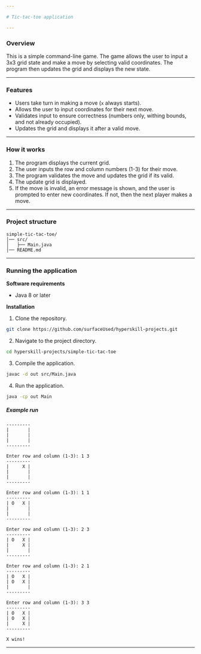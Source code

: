 ```yaml
--- 

# Tic-tac-toe application

---
```


### Overview

This is a simple command-line game. The game allows the user to input a 3x3 grid
state and make a move by selecting valid coordinates. The program then updates
the grid and displays the new state.

--- 

### Features

- Users take turn in making a move (`x` always starts).
- Allows the user to input coordinates for their next move.
- Validates input to ensure correctness (numbers only, withing bounds, and not
  already occupied).
- Updates the grid and displays it after a valid move.

---

### How it works

1. The program displays the current grid.
2. The user inputs the row and column numbers (1-3) for their move.
3. The program validates the move and updates the grid if its valid.
4. The update grid is displayed.
5. If the move is invalid, an error message is shown, and the user is prompted
   to enter new coordinates. If not, then the next player makes a move.

---

### Project structure

```plaintext
simple-tic-tac-toe/
│── src/
│   ├── Main.java 
│── README.md      
```
---

### Running the application

**Software requirements**
- Java 8 or later

**Installation**

1. Clone the repository.
```bash
git clone https://github.com/surfaceUsed/hyperskill-projects.git
```

2. Navigate to the project directory.
```bash
cd hyperskill-projects/simple-tic-tac-toe
```

3. Compile the application.
```bash
javac -d out src/Main.java
```

4. Run the application.
```bash
java -cp out Main
```

##### Example run

```plaintext
---------
|       |
|       |
|       |
---------

Enter row and column (1-3): 1 3
---------
|     X |
|       |
|       |
---------

Enter row and column (1-3): 1 1
---------
| O   X |
|       |
|       |
---------

Enter row and column (1-3): 2 3
---------
| O   X |
|     X |
|       |
---------

Enter row and column (1-3): 2 1
---------
| O   X |
| O   X |
|       |
---------

Enter row and column (1-3): 3 3
---------
| O   X |
| O   X |
|     X |
---------

X wins!
```
---